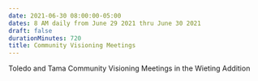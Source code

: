 ```yaml
---
date: 2021-06-30 08:00:00-05:00
dates: 8 AM daily from June 29 2021 thru June 30 2021
draft: false
durationMinutes: 720
title: Community Visioning Meetings
---
```


Toledo and Tama Community Visioning Meetings in the Wieting Addition